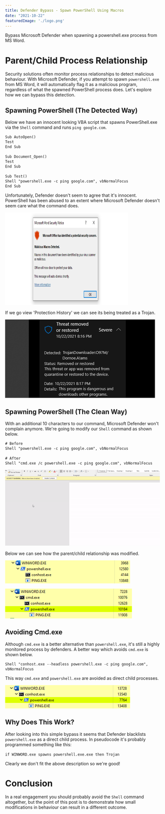 ```yaml
---
title: Defender Bypass - Spawn PowerShell Using Macros
date: "2021-10-22"
featuredImage: './logo.png'
---
```


Bypass Microsoft Defender when spawning a powershell.exe process from MS Word<!-- end -->.

# Parent/Child Process Relationship

Security solutions often monitor process relationships to detect malicious behaviour. With Microsoft Defender, if you attempt to spawn `powershell.exe` from MS Word, it will automatically flag it as a malicious program, regardless of what the spawned PowerShell process does. Let's explore how we can bypass this detection.

## Spawning PowerShell (The Detected Way)

Below we have an innocent looking VBA script that spawns PowerShell.exe via the `Shell` command and runs `ping google.com`.

    Sub AutoOpen()
    Test
    End Sub

    Sub Document_Open()
    Test
    End Sub

    Sub Test()
    Shell "powershell.exe -c ping google.com", vbNormalFocus
    End Sub

Unfortunately, Defender doesn't seem to agree that it's innocent. PowerShell has been abused to an extent where Microsoft Defender doesn't seem care what the command does.

<img src="./triggered.png" width="400px" height="300px"/>

If we go view 'Protection History' we can see its being treated as a Trojan.

![Trojan](./malicious.png)

## Spawning PowerShell (The Clean Way)

With an additional 10 characters to our command, Microsoft Defender won't complain anymore. We're going to modify our `Shell` command as shown below.

    # Before
    Shell "powershell.exe -c ping google.com", vbNormalFocus

    # After
    Shell "cmd.exe /c powershell.exe -c ping google.com", vbNormalFocus

![Bypass](./bypass-vid.gif)

Below we can see how the parent/child relationship was modified.

![child-processes-before](./child-processes-before.png)

![child-process-after](./child-processes.png)

## Avoiding Cmd.exe

Although `cmd.exe` is a better alternative than `powershell.exe`, it's still a highly monitored process by defenders. A better way which avoids `cmd.exe` is shown below.

    Shell "conhost.exe --headless powershell.exe -c ping google.com", vbNormalFocus

This way `cmd.exe` and `powershell.exe` are avoided as direct child processes.

![Conhost](./conhost-child.png)

## Why Does This Work?

After looking into this simple bypass it seems that Defender blacklists `powershell.exe` as a direct child process. In pseudocode it's probably programmed something like this:

`if WINWORD.exe spawns powershell.exe.exe then Trojan`

Clearly we don't fit the above description so we're good!


# Conclusion

In a real engagement you should probably avoid the `Shell` command altogether, but the point of this post is to demonstrate how small modifications in behaviour can result in a different outcome. 
